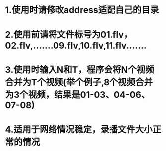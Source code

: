 # 1.使用时请修改address适配自己的目录
# 2.使用前请将文件标号为01.flv，02.flv,.......09.flv,10.flv,11.flv.......
# 3.使用时输入N和T，程序会将N个视频合并为T个视频(举个例子,8个视频合并为3个视频，结果是01-03、04-06、07-08)
# 4.适用于网络情况稳定，录播文件大小正常的情况

